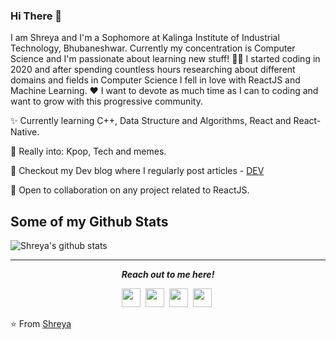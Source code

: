 <!--### Hi there 👋

🌱 I’m currently learning C++ and Javascript
⚡ Fun fact: I'm a 2nd year BTech student. 
 -->

<!--**ShreyaDhir/ShreyaDhir** is a ✨ _special_ ✨ repository because its `README.md` (this file) appears on your GitHub profile. <img alignLeft="50" src="https://i.pinimg.com/originals/74/fa/be/74fabe0ac2588f7f052170708b5136b8.gif" height="300" width="700"/>-->


### Hi There 👋

I am Shreya and I'm a Sophomore at Kalinga Institute of Industrial Technology, Bhubaneshwar. Currently my concentration is Computer Science and I'm passionate about learning new stuff! 👨‍💻 I started coding in 2020 and after spending countless hours researching about different domains and fields in Computer Science I fell in love with ReactJS and Machine Learning. ❤️ I want to devote as much time as I can to coding and want to grow with this progressive community.

 ✨ Currently learning C++, Data Structure and Algorithms, React and React-Native.

 🌠 Really into: Kpop, Tech and memes.
  
 💫 Checkout my Dev blog where I regularly post articles - <a href="https://dev.to/shreyadhir"> DEV </a>
 
 🌟 Open to collaboration on any project related to ReactJS.

## Some of my Github Stats

![Shreya's github stats](https://github-readme-stats.vercel.app/api?username=ShreyaDhir&theme=chartreuse-dark&show_icons=true)

<hr>
<p align="center">
  <i><b>Reach out to me here!</b></i>

  <p align="center">
    <a href="https://twitter.com/ShreyaDhir" alt="Twitter"><img src="https://github.com/aletisunil/aletisunil/blob/master/twitter.png" height="30" width="30"></a>&nbsp;
    <a href="https://www.linkedin.com/in/shreya-dhir" alt="Linkedin"><img src="https://github.com/aletisunil/aletisunil/blob/master/linkedin.png" height="30" width="30"></a>&nbsp;
    <a href="https://www.instagram.com/shreyadhir_/" alt="Instagram"><img src="https://github.com/aletisunil/aletisunil/blob/master/instagram.png" height="30" width="30"></a>&nbsp;
 <a href="https://dev.to/shreyadhir" alt="DEV"><img src="https://d2fltix0v2e0sb.cloudfront.net/dev-badge.svg" height="30" width="30"></a>&nbsp;

  </p>
    
</p>

⭐️ From [Shreya](https://github.com/ShreyaDhir)
